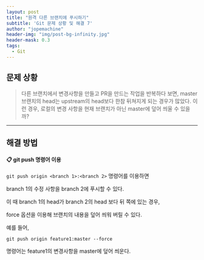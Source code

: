 ```yaml
---
layout: post
title: "원격 다른 브랜치에 푸시하기"
subtitle: 'Git 문제 상황 및 해결 7'
author: "jopemachine"
header-img: "img/post-bg-infinity.jpg"
header-mask: 0.3
tags:
  - Git
---
```


## 문제 상황 

<blockquote>
다른 브랜치에서 변경사항을 만들고 PR을 만드는 작업을 반복하다 보면, master 브랜치의 head는 upstream의 head보다 한참 뒤쳐지게 되는 경우가 많았다.
이런 경우, 로컬의 변경 사항을 현재 브랜치가 아닌 master에 덮어 씌울 수 있을까?
</blockquote>

<hr>

## 해결 방법

#### 📋 git push 명령어 이용

`git push origin <branch 1>:<branch 2>` 명령어를 이용하면

branch 1의 수정 사항을 branch 2에 푸시할 수 있다.

이 때 branch 1의 head가 branch 2의 head 보다 뒤 쪽에 있는 경우,

force 옵션을 이용해 브랜치의 내용을 덮어 씌워 버릴 수 있다.

예를 들어,

```
git push origin feature1:master --force
```

명령어는 feature1의 변경사항을 master에 덮어 씌운다.

